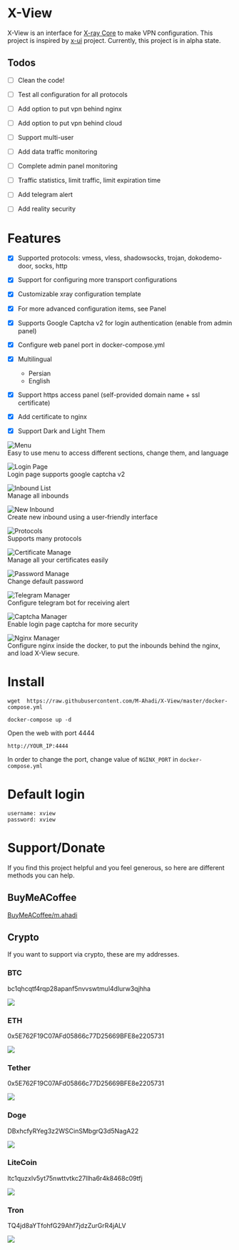 # X-View

X-View is an interface for [X-ray Core](https://github.com/XTLS/Xray-core) to make VPN configuration. This project is inspired by [x-ui](https://github.com/vaxilu/x-ui) project.
Currently, this project is in alpha state.

## Todos
- [ ] Clean the code!
- [ ] Test all configuration for all protocols
- [ ] Add option to put vpn behind nginx
- [ ] Add option to put vpn behind cloud
- [ ] Support multi-user
- [ ] Add data traffic monitoring
- [ ] Complete admin panel monitoring
- [ ] Traffic statistics, limit traffic, limit expiration time
- [ ] Add telegram alert
- [ ] Add reality security


# Features
- [x] Supported protocols: vmess, vless,  shadowsocks, trojan, dokodemo-door, socks, http
- [x] Support for configuring more transport configurations
- [x] Customizable xray configuration template
- [x] For more advanced configuration items, see Panel
- [x] Supports Google Captcha v2 for login authentication (enable from admin panel)
- [x] Configure web panel port in docker-compose.yml
- [x] Multilingual
  - Persian
  - English
- [x] Support https access panel (self-provided domain name + ssl certificate)
- [x] Add certificate to nginx
- [X] Support Dark and Light Them


![Menu](images/documentation/menu.jpg) \
Easy to use menu to access different sections, change them, and language

![Login Page](images/documentation/login.jpg) \
Login page supports google captcha v2

![Inbound List](images/documentation/inbounds.jpg) \
Manage all inbounds

![New Inbound](images/documentation/new_inbound.jpg) \
Create new inbound using a user-friendly interface

![Protocols](images/documentation/protocols.jpg) \
Supports many protocols

![Certificate Manage](images/documentation/certificate_manager.jpg) \
Manage all your certificates easily

![Password Manage](images/documentation/setting_password.jpg) \
Change default password

![Telegram Manager](images/documentation/setting_telegram.jpg) \
Configure telegram bot for receiving alert

![Captcha Manager](images/documentation/setting_captcha.jpg) \
Enable login page captcha for more security

![Nginx Manager](images/documentation/setting_nginx.jpg) \
Configure nginx inside the docker, to put the inbounds behind the nginx, and load X-View secure.



# Install
```shell
wget  https://raw.githubusercontent.com/M-Ahadi/X-View/master/docker-compose.yml
```

```shell
docker-compose up -d
```

Open the web with port 4444
```
http://YOUR_IP:4444
```

In order to change the port, change value of `NGINX_PORT` in `docker-compose.yml`

# Default login
```
username: xview
password: xview
```

# Support/Donate
If you find this project helpful and you feel generous, so here are different methods you can help.

## BuyMeACoffee
[BuyMeACoffee/m.ahadi](https://www.buymeacoffee.com/m.ahadi)

## Crypto
If you want to support via crypto, these are my addresses.

### BTC
bc1qhcqtf4rqp28apanf5nvvswtmul4dlurw3qjhha

![](images/BTC.png)


### ETH
0x5E762F19C07AFd05866c77D25669BFE8e2205731

![](images/ETH.jpg)


### Tether
0x5E762F19C07AFd05866c77D25669BFE8e2205731

![](images/Tether.jpg)


### Doge
DBxhcfyRYeg3z2WSCinSMbgrQ3d5NagA22

![](images/Doge.jpg)

### LiteCoin
ltc1quzxlv5yt75nwttvtkc27llha6r4k8468c09tfj

![](images/LiteCoin.jpg)


### Tron
TQ4jd8aYTfohfG29Ahf7jdzZurGrR4jALV

![](images/Tron.jpg)


